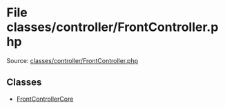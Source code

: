 File classes/controller/FrontController.php
=========

Source: [classes/controller/FrontController.php](https://github.com/PrestaShop/PrestaShop/blob/1.5.6.1/classes/controller/FrontController.php)


Classes
-------

* [FrontControllerCore](class.FrontControllerCore.md)


